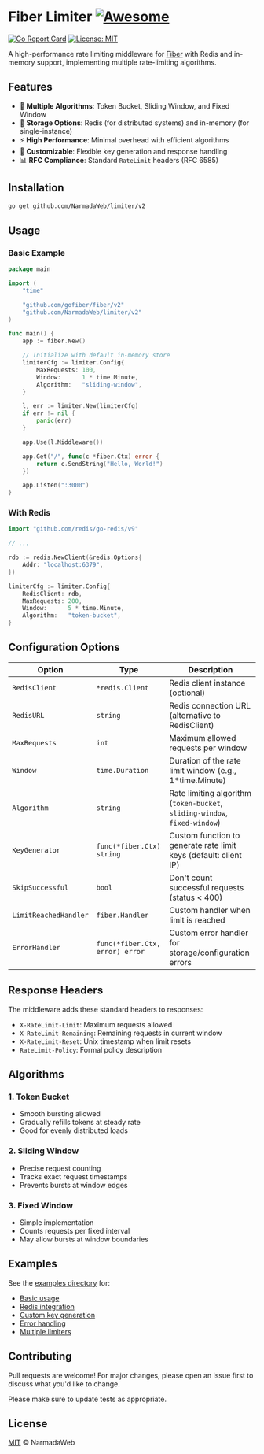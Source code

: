# Fiber Limiter [![Awesome](https://awesome.re/badge.svg)](https://awesome.re)

[![Go Report Card](https://goreportcard.com/badge/github.com/NarmadaWeb/limiter)](https://goreportcard.com/report/github.com/NarmadaWeb/limiter)
[![License: MIT](https://img.shields.io/badge/license-MIT-blue.svg)](LICENSE)

A high-performance rate limiting middleware for [Fiber](https://github.com/gofiber/fiber) with Redis and in-memory support, implementing multiple rate-limiting algorithms.

## Features

- 🚀 **Multiple Algorithms**: Token Bucket, Sliding Window, and Fixed Window
- 💾 **Storage Options**: Redis (for distributed systems) and in-memory (for single-instance)
- ⚡ **High Performance**: Minimal overhead with efficient algorithms
- 🔧 **Customizable**: Flexible key generation and response handling
- 📊 **RFC Compliance**: Standard `RateLimit` headers (RFC 6585)

## Installation

```bash
go get github.com/NarmadaWeb/limiter/v2
```

## Usage

### Basic Example

```go
package main

import (
	"time"

	"github.com/gofiber/fiber/v2"
	"github.com/NarmadaWeb/limiter/v2"
)

func main() {
	app := fiber.New()

	// Initialize with default in-memory store
	limiterCfg := limiter.Config{
		MaxRequests: 100,
		Window:      1 * time.Minute,
		Algorithm:   "sliding-window",
	}

	l, err := limiter.New(limiterCfg)
	if err != nil {
		panic(err)
	}

	app.Use(l.Middleware())

	app.Get("/", func(c *fiber.Ctx) error {
		return c.SendString("Hello, World!")
	})

	app.Listen(":3000")
}
```

### With Redis

```go
import "github.com/redis/go-redis/v9"

// ...

rdb := redis.NewClient(&redis.Options{
	Addr: "localhost:6379",
})

limiterCfg := limiter.Config{
	RedisClient: rdb,
	MaxRequests: 200,
	Window:      5 * time.Minute,
	Algorithm:   "token-bucket",
}
```

## Configuration Options

| Option                | Type                  | Description                                                                 |
|-----------------------|-----------------------|-----------------------------------------------------------------------------|
| `RedisClient`         | `*redis.Client`       | Redis client instance (optional)                                            |
| `RedisURL`            | `string`              | Redis connection URL (alternative to RedisClient)                           |
| `MaxRequests`         | `int`                 | Maximum allowed requests per window                                         |
| `Window`              | `time.Duration`       | Duration of the rate limit window (e.g., 1*time.Minute)                     |
| `Algorithm`           | `string`              | Rate limiting algorithm (`token-bucket`, `sliding-window`, `fixed-window`)  |
| `KeyGenerator`        | `func(*fiber.Ctx) string` | Custom function to generate rate limit keys (default: client IP)         |
| `SkipSuccessful`      | `bool`                | Don't count successful requests (status < 400)                              |
| `LimitReachedHandler` | `fiber.Handler`       | Custom handler when limit is reached                                        |
| `ErrorHandler`        | `func(*fiber.Ctx, error) error` | Custom error handler for storage/configuration errors           |

## Response Headers

The middleware adds these standard headers to responses:

- `X-RateLimit-Limit`: Maximum requests allowed
- `X-RateLimit-Remaining`: Remaining requests in current window
- `X-RateLimit-Reset`: Unix timestamp when limit resets
- `RateLimit-Policy`: Formal policy description

## Algorithms

### 1. Token Bucket
- Smooth bursting allowed
- Gradually refills tokens at steady rate
- Good for evenly distributed loads

### 2. Sliding Window
- Precise request counting
- Tracks exact request timestamps
- Prevents bursts at window edges

### 3. Fixed Window
- Simple implementation
- Counts requests per fixed interval
- May allow bursts at window boundaries

## Examples

See the [examples directory](examples/) for:
- [Basic usage](examples/README.md/#basic-example)
- [Redis integration](examples/README.md/#use-with-redis)
- [Custom key generation](examples/README.md/#custom-key)
- [Error handling](examples/README.md/#error-handling)
- [Multiple limiters](examples/README.md/#multiple-limiter)

## Contributing

Pull requests are welcome! For major changes, please open an issue first to discuss what you'd like to change.

Please make sure to update tests as appropriate.

## License

[MIT](LICENSE) © NarmadaWeb
